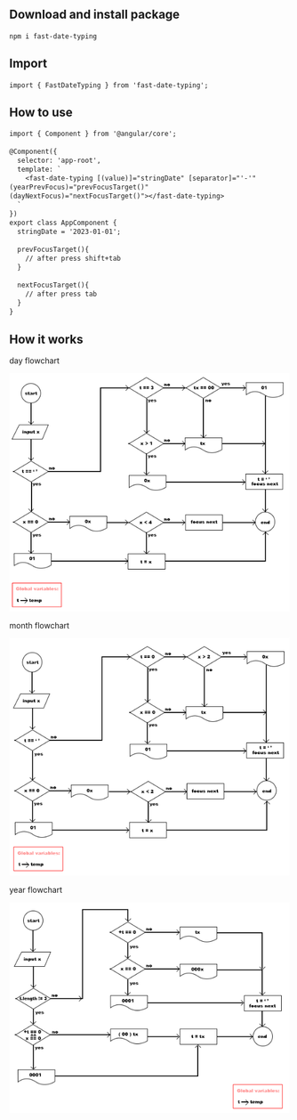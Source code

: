 ## Download and install package

```
npm i fast-date-typing
```
## Import

```
import { FastDateTyping } from 'fast-date-typing';
```
## How to use

```
import { Component } from '@angular/core';

@Component({
  selector: 'app-root',
  template: `
    <fast-date-typing [(value)]="stringDate" [separator]="'-'" (yearPrevFocus)="prevFocusTarget()" (dayNextFocus)="nextFocusTarget()"></fast-date-typing>
  `
})
export class AppComponent {
  stringDate = '2023-01-01';

  prevFocusTarget(){
    // after press shift+tab
  }

  nextFocusTarget(){
    // after press tab 
  }
}

```

## How it works

day flowchart

![day flowchart picture](./docs/day.png "day flowchart picture")

month flowchart

![month flowchart picture](./docs/month.png "month flowchart picture")

year flowchart

![year flowchart picture](./docs/year.png "year flowchart picture")



